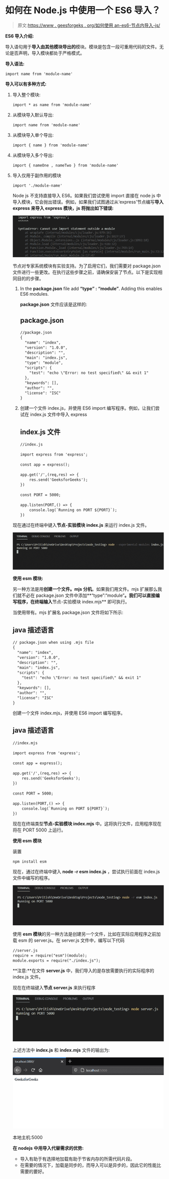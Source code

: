 # 如何在 Node.js 中使用一个 ES6 导入？

> 原文:[https://www . geesforgeks . org/如何使用 an-es6-节点内导入-js/](https://www.geeksforgeeks.org/how-to-use-an-es6-import-in-node-js/)

**ES6 导入介绍:**

导入语句用于**导入由其他模块导出的**模块。模块是包含一段可重用代码的文件。无论是否声明，导入模块都处于严格模式。

**导入语法:**

```
import name from 'module-name'
```

**导入可以有多种方式:**

1.  导入整个模块:

    ```
    import * as name from 'module-name'
    ```

2.  从模块导入默认导出:

    ```
    import name from 'module-name'
    ```

3.  从模块导入单个导出:

    ```
    import { name } from 'module-name'
    ```

4.  从模块导入多个导出:

    ```
    import { nameOne , nameTwo } from 'module-name'
    ```

5.  导入仅用于副作用的模块

    ```
    import './module-name'
    ```

    Node js 不支持直接导入 ES6。如果我们尝试使用 import 直接在 node js 中导入模块，它会抛出错误。例如，如果我们试图通过从‘express’节点编写**导入 express 来导入 express 模块，js 将抛出如下错误:**

    ![](img/f0e34521d7b2ce35ed7fb2d03775d491.png)

    节点对专家系统模块有实验支持。为了启用它们，我们需要对 package.json 文件进行一些更改。在执行这些步骤之前，请确保安装了节点。以下是实现相同目的的步骤。

    1.  In the **package.json** file add **“type” : “module”**. Adding this enables ES6 modules.

        **package.json** 文件应该是这样的:

        ## package.json

        ```
        //package.json
        {
          "name": "index",
          "version": "1.0.0",
          "description": "",
          "main": "index.js",
          "type": "module",
          "scripts": {
            "test": "echo \"Error: no test specified\" && exit 1"
          },
          "keywords": [],
          "author": "",
          "license": "ISC"
        }
        ```

    2.  创建一个文件 index.js，并使用 ES6 import 编写程序。例如，让我们尝试在 index.js 文件中导入 express

        ## index.js 文件

        ```
        //index.js

        import express from 'express';

        const app = express();

        app.get('/',(req,res) => {
            res.send('GeeksforGeeks');
        })

        const PORT = 5000;

        app.listen(PORT,() => {
            console.log(`Running on PORT ${PORT}`);
        })
        ```

    现在通过在终端中键入**节点-实验模块 index.js** 来运行 index.js 文件。

    ![](img/710c7c733d3dd71a9da7688242776d22.png)

    **使用 esm 模块:**

    另一种方法是用**创建一个文件。mjs 分机**。如果我们用文件。mjs 扩展那么我们就不必在 package.json 文件中添加**“type”:“module”**。我们可以直接编写程序，在终端输入**节点-实验模块 index.mjs** 即可执行。

    当使用带有。mjs 扩展名 package.json 文件将如下所示:

    ## java 描述语言

    ```
    // package.json when using .mjs file
    {
      "name": "index",
      "version": "1.0.0",
      "description": "",
      "main": "index.js",
      "scripts": {
        "test": "echo \"Error: no test specified\" && exit 1"
      },
      "keywords": [],
      "author": "",
      "license": "ISC"
    }
    ```

    创建一个文件 index.mjs，并使用 ES6 import 编写程序。

    ## java 描述语言

    ```
    //index.mjs

    import express from 'express';

    const app = express();

    app.get('/',(req,res) => {
        res.send('GeeksforGeeks');
    })

    const PORT = 5000;

    app.listen(PORT,() => {
        console.log(`Running on PORT ${PORT}`);
    })
    ```

    现在在终端类型**节点–实验模块 index.mjs** 中。这将执行文件，应用程序现在将在 PORT 5000 上运行。

    **使用 esm 模块**

    装置

    ```
    npm install esm
    ```

    现在，通过在终端中键入 **node -r esm index.js** ，尝试执行前面在 index.js 文件中编写的程序。

    ![](img/095d491b71ceff9bc418f98b83a152c4.png)

    使用 **esm 模块**的另一种方法是创建另一个文件，比如在实际应用程序之前加载 esm 的 server.js。在 server.js 文件中，编写以下代码

    ```
    //server.js
    require = require("esm")(module);
    module.exports = require("./index.js");
    ```

    **注意:**在文件 **server.js** 中，我们导入的是存放需要执行的实际程序的 index.js 文件。

    现在在终端键入**节点 server.js** 来执行程序

    ![](img/21527e1b2e61f6dc7c9decbdd71ea333.png)

    上述方法中 **index.js** 和 **index.mjs** 文件的输出为:

    ![](img/1a42e6fd3f603c8c0be129b869f4fc04.png)

    本地主机:5000

    **在 nodejs 中用导入代替需求的优势:**

    *   导入有助于有选择地加载有助于节省内存的所需代码片段。
    *   在需要的情况下，加载是同步的，而导入可以是异步的，因此它的性能比需要的要好。